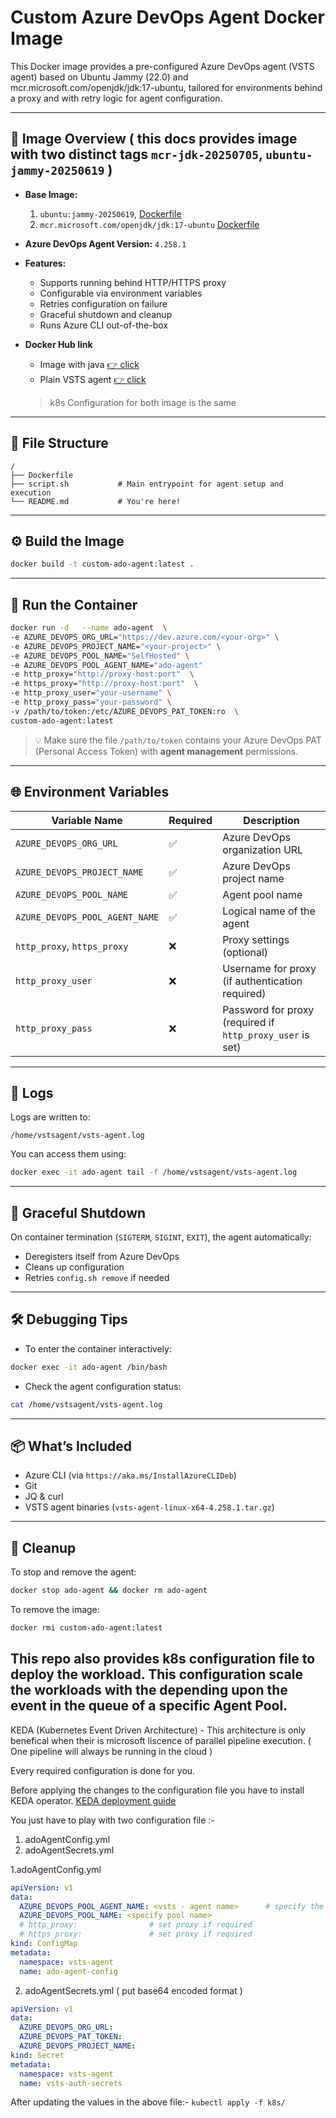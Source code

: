 # Custom Azure DevOps Agent Docker Image

This Docker image provides a pre-configured Azure DevOps agent (VSTS agent) based on Ubuntu Jammy (22.0) and mcr.microsoft.com/openjdk/jdk:17-ubuntu, tailored for environments behind a proxy and with retry logic for agent configuration.

---

## 🐳 Image Overview ( this docs provides image with two distinct tags `mcr-jdk-20250705`, `ubuntu-jammy-20250619` )

- **Base Image:** 
    1. `ubuntu:jammy-20250619`, [Dockerfile](./Dockerfile)
    2. `mcr.microsoft.com/openjdk/jdk:17-ubuntu` [Dockerfile](./files/Dockerfile)
- **Azure DevOps Agent Version:** `4.258.1`
- **Features:**
  - Supports running behind HTTP/HTTPS proxy
  - Configurable via environment variables
  - Retries configuration on failure
  - Graceful shutdown and cleanup
  - Runs Azure CLI out-of-the-box

- **Docker Hub link**
    - Image with java [👉 click ](https://hub.docker.com/repository/docker/spidocker4/vstsagent/tags/mcr-jdk-20250705/sha256-c0cbf29d5085a64e14b7b3b5d739f6e8ab06ecd697973d3c2dc2ac196452deeb)
    - Plain VSTS agent  [👉 click ](https://hub.docker.com/repository/docker/spidocker4/vstsagent/tags/ubuntu-jammy-20250619/sha256-949c8b66f7eecba44ec0f64a18493fdb56ebefd4c4d1b107258232d32804aae5)


    > k8s Configuration for both image is the same
---

## 📁 File Structure

```
/
├── Dockerfile
├── script.sh           # Main entrypoint for agent setup and execution
└── README.md           # You're here!
```

---

## ⚙️ Build the Image

```bash
docker build -t custom-ado-agent:latest .
```

---

## 🚀 Run the Container

```bash
docker run -d   --name ado-agent  \ 
-e AZURE_DEVOPS_ORG_URL="https://dev.azure.com/<your-org>" \  
-e AZURE_DEVOPS_PROJECT_NAME="<your-project>" \
-e AZURE_DEVOPS_POOL_NAME="SelfHosted" \
-e AZURE_DEVOPS_POOL_AGENT_NAME="ado-agent" 
-e http_proxy="http://proxy-host:port"  \
-e https_proxy="http://proxy-host:port"  \
-e http_proxy_user="your-username" \
-e http_proxy_pass="your-password" \
-v /path/to/token:/etc/AZURE_DEVOPS_PAT_TOKEN:ro  \
custom-ado-agent:latest
```

> 💡 Make sure the file `/path/to/token` contains your Azure DevOps PAT (Personal Access Token) with **agent management** permissions.

---

## 🌐 Environment Variables

| Variable Name                | Required | Description                                      |
|-----------------------------|----------|--------------------------------------------------|
| `AZURE_DEVOPS_ORG_URL`      | ✅       | Azure DevOps organization URL                    |
| `AZURE_DEVOPS_PROJECT_NAME` | ✅       | Azure DevOps project name                        |
| `AZURE_DEVOPS_POOL_NAME`    | ✅       | Agent pool name                                  |
| `AZURE_DEVOPS_POOL_AGENT_NAME` | ✅    | Logical name of the agent                        |
| `http_proxy`, `https_proxy` | ❌       | Proxy settings (optional)                        |
| `http_proxy_user`           | ❌       | Username for proxy (if authentication required)  |
| `http_proxy_pass`           | ❌       | Password for proxy (required if `http_proxy_user` is set) |

---

## 📄 Logs

Logs are written to:

```
/home/vstsagent/vsts-agent.log
```

You can access them using:

```bash
docker exec -it ado-agent tail -f /home/vstsagent/vsts-agent.log
```

---

## 🔄 Graceful Shutdown

On container termination (`SIGTERM`, `SIGINT`, `EXIT`), the agent automatically:

- Deregisters itself from Azure DevOps
- Cleans up configuration
- Retries `config.sh remove` if needed

---

## 🛠 Debugging Tips

- To enter the container interactively:

```bash
docker exec -it ado-agent /bin/bash
```

- Check the agent configuration status:

```bash
cat /home/vstsagent/vsts-agent.log
```

---

## 📦 What’s Included

- Azure CLI (via `https://aka.ms/InstallAzureCLIDeb`)
- Git
- JQ & curl
- VSTS agent binaries (`vsts-agent-linux-x64-4.258.1.tar.gz`)

---

## 🧼 Cleanup

To stop and remove the agent:

```bash
docker stop ado-agent && docker rm ado-agent
```

To remove the image:

```bash
docker rmi custom-ado-agent:latest
```


## This repo also provides k8s configuration file to deploy the workload. This configuration scale the workloads with the depending upon the event in the queue of a specific Agent Pool.

KEDA (Kubernetes Event Driven Architecture) - This architecture is only benefical when their is microsoft liscence of parallel pipeline execution. ( One pipeline will always be running in the cloud )

Every required configuration is done for you.

Before applying the changes to the configuration file you have to install KEDA operator. [KEDA deployment guide](https://keda.sh/docs/2.17/deploy/)

You just have to play with two configuration file :-
1. adoAgentConfig.yml
2. adoAgentSecrets.yml

1.adoAgentConfig.yml
```yaml
apiVersion: v1
data:
  AZURE_DEVOPS_POOL_AGENT_NAME: <vsts - agent name>      # specify the agent name it will generate a unique name
  AZURE_DEVOPS_POOL_NAME: <specify pool name>
  # http_proxy:                # set proxy if required
  # https_proxy:               # set proxy if required
kind: ConfigMap
metadata:
  namespace: vsts-agent
  name: ado-agent-config

```
2. adoAgentSecrets.yml ( put  base64 encoded format )
``` yaml
apiVersion: v1
data:
  AZURE_DEVOPS_ORG_URL: 
  AZURE_DEVOPS_PAT_TOKEN: 
  AZURE_DEVOPS_PROJECT_NAME: 
kind: Secret
metadata:
  namespace: vsts-agent
  name: vsts-auth-secrets

```

After updating the values in the above file:-
`kubectl apply -f k8s/`
